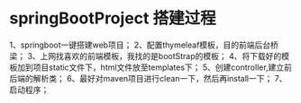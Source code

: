 # springBootProject 搭建过程
1、springboot一键搭建web项目；
2、配置thymeleaf模板，目的前端后台桥梁；
3、上网找喜欢的前端模板，我找的是bootStrap的模板；
4、将下载好的模板加到项目static文件下，html文件放至templates下；
5、创建controller,建立前后端的解析类；
6、最好对maven项目进行clean一下，然后再install一下；
7、启动程序；

